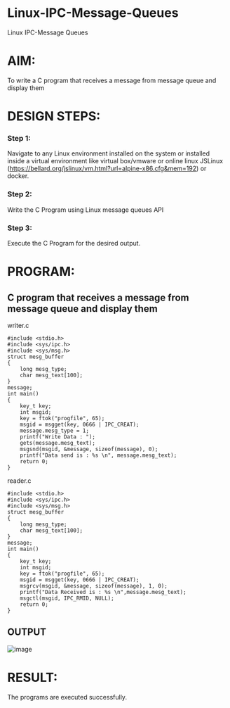 # Linux-IPC-Message-Queues
Linux IPC-Message Queues

# AIM:
To write a C program that receives a message from message queue and display them

# DESIGN STEPS:

### Step 1:

Navigate to any Linux environment installed on the system or installed inside a virtual environment like virtual box/vmware or online linux JSLinux (https://bellard.org/jslinux/vm.html?url=alpine-x86.cfg&mem=192) or docker.

### Step 2:

Write the C Program using Linux message queues API 

### Step 3:

Execute the C Program for the desired output. 

# PROGRAM:

## C program that receives a message from message queue and display them
writer.c
``` 
#include <stdio.h> 
#include <sys/ipc.h> 
#include <sys/msg.h> 
struct mesg_buffer 
{ 
	long mesg_type; 
	char mesg_text[100]; 
} 
message; 
int main() 
{ 
    key_t key; 
	int msgid;
	key = ftok("progfile", 65); 
	msgid = msgget(key, 0666 | IPC_CREAT); 
	message.mesg_type = 1; 
	printf("Write Data : "); 
	gets(message.mesg_text); 
	msgsnd(msgid, &message, sizeof(message), 0); 
	printf("Data send is : %s \n", message.mesg_text); 
	return 0; 
} 
```
reader.c
```
#include <stdio.h>
#include <sys/ipc.h>
#include <sys/msg.h>
struct mesg_buffer
{
	long mesg_type;
	char mesg_text[100];
} 
message;
int main()
{
	key_t key;
	int msgid;
	key = ftok("progfile", 65);
	msgid = msgget(key, 0666 | IPC_CREAT);
	msgrcv(msgid, &message, sizeof(message), 1, 0);
	printf("Data Received is : %s \n",message.mesg_text);
	msgctl(msgid, IPC_RMID, NULL);
	return 0;
}
```




## OUTPUT
![image](https://github.com/user-attachments/assets/abfb6839-518e-419e-8d8d-1a24748ab956)





# RESULT:
The programs are executed successfully.
